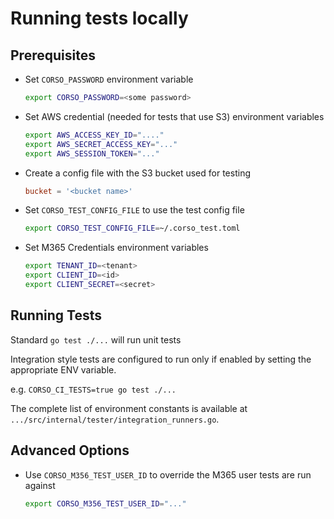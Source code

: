 # Running tests locally

## Prerequisites
- Set `CORSO_PASSWORD` environment variable
    ```bash
    export CORSO_PASSWORD=<some password>
    ```
- Set AWS credential (needed for tests that use S3) environment variables
    ```bash
    export AWS_ACCESS_KEY_ID="...."
    export AWS_SECRET_ACCESS_KEY="..."
    export AWS_SESSION_TOKEN="..."
    ```

- Create a config file with the S3 bucket used for testing
    ```toml
    bucket = '<bucket name>'
    ```
- Set `CORSO_TEST_CONFIG_FILE` to use the test config file
    ```bash
    export CORSO_TEST_CONFIG_FILE=~/.corso_test.toml
    ```
- Set M365 Credentials environment variables
    ```bash
    export TENANT_ID=<tenant>
    export CLIENT_ID=<id>
    export CLIENT_SECRET=<secret>
    ```

## Running Tests
Standard `go test ./...` will run unit tests

Integration style tests are configured to run only if enabled by setting the
appropriate ENV variable.

e.g. `CORSO_CI_TESTS=true go test ./...`

The complete list of environment constants is available at
`.../src/internal/tester/integration_runners.go`.

## Advanced Options

- Use `CORSO_M356_TEST_USER_ID` to override the M365 user tests are run against

    ```bash
    export CORSO_M356_TEST_USER_ID="..."
    ```
